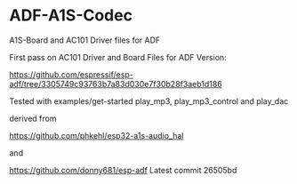 # ADF-A1S-Codec
A1S-Board  and AC101 Driver files for ADF

First pass on AC101 Driver and Board Files for ADF Version:

https://github.com/espressif/esp-adf/tree/3305749c93763b7a83d030e7f30b28f3aeb1d186

Tested with examples/get-started play_mp3, play_mp3_control and play_dac

derived from

https://github.com/phkehl/esp32-a1s-audio_hal

and

https://github.com/donny681/esp-adf
Latest commit
26505bd


